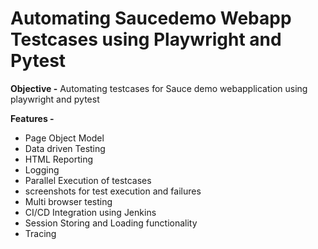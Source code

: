 # Automating Saucedemo Webapp Testcases using Playwright and Pytest

**Objective -** 
 Automating testcases for Sauce demo 
webapplication using playwright and pytest

**Features -**
 - Page Object Model 
 - Data driven Testing
 - HTML Reporting
 - Logging
 - Parallel Execution of testcases
 - screenshots for test execution and failures
 - Multi browser testing
 - CI/CD Integration using Jenkins
 - Session Storing and Loading functionality
 - Tracing 